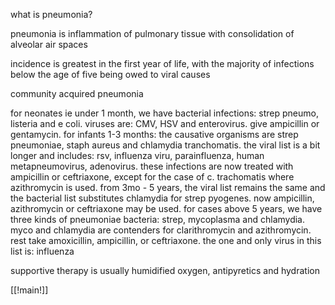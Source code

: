 what is pneumonia? 

pneumonia is inflammation of pulmonary tissue with consolidation of alveolar air spaces 

incidence is greatest in the first year of life, with the majority of infections  below the age of five being owed to viral causes

community acquired pneumonia 

for neonates ie under 1 month, we have bacterial infections: strep pneumo, listeria and e coli. viruses are: CMV, HSV and enterovirus. give ampicillin or gentamycin. for infants 1-3 months: the causative organisms are strep pneumoniae, staph aureus and chlamydia tranchomatis. the viral list is a bit longer and includes: rsv, influenza viru, parainfluenza, human metapneumovirus, adenovirus. these infections are now treated with ampicillin or ceftriaxone, except for the case of c. trachomatis where azithromycin is used. from 3mo - 5 years, the viral list remains the same and the bacterial list substitutes chlamydia for strep pyogenes. now ampicillin, azithromycin or ceftriaxone may be used. for cases above 5 years, we have three kinds of pneumoniae bacteria: strep, mycoplasma and chlamydia. myco and chlamydia are contenders for clarithromycin and azithromycin. rest take amoxicillin, ampicillin, or ceftriaxone. the one and only virus in this list is: influenza 

supportive therapy is usually humidified oxygen, antipyretics and hydration 

[[!main!]]
